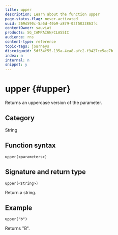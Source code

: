 ```yaml
---
title: upper
description: Learn about the function upper
page-status-flag: never-activated
uuid: 269d590c-5a6d-40b9-a879-02f5033863fc
contentOwner: sauviat
products: SG_CAMPAIGN/CLASSIC
audience: rns
content-type: reference
topic-tags: journeys
discoiquuid: 5df34f55-135a-4ea8-afc2-f9427ce5ae7b
index: n
internal: n
snippet: y
---
```


# upper {#upper}

Returns an uppercase version of the parameter.

## Category

String

## Function syntax

`upper(<parameters>)`

## Signature and return type

`upper(<string>)`

Return a string.

## Example

`upper("b")`

Returns "B".
